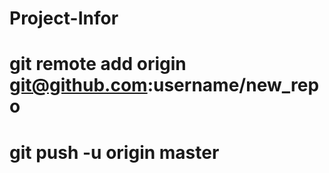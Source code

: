 # Project-Infor
# git remote add origin git@github.com:username/new_repo
# git push -u origin master

